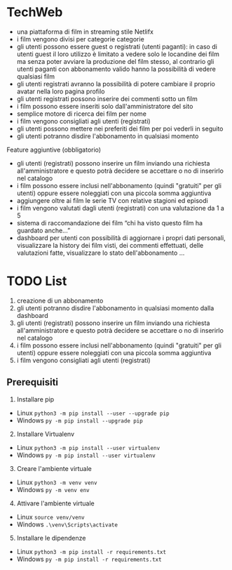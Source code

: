 # TechWeb

- una piattaforma di film in streaming stile Netlifx
- i film vengono divisi per categorie categorie
- gli utenti possono essere guest o registrati (utenti paganti): in caso di utenti guest il loro utilizzo è limitato a vedere solo le         locandine dei film ma senza poter avviare la produzione del film stesso, al contrario gli utenti paganti con abbonamento valido
hanno la possibilità di vedere qualsiasi film
- gli utenti registrati avranno la possibilità di potere cambiare il proprio avatar nella loro pagina profilo
- gli utenti registrati possono inserire dei commenti sotto un film
- i film possono essere inseriti solo dall'amministratore del sito
- semplice motore di ricerca dei film per nome
- i film vengono consigliati agli utenti (registrati)
- gli utenti possono mettere nei preferiti dei film per poi vederli in seguito
- gli utenti potranno disdire l'abbonamento in qualsiasi momento 

Feature aggiuntive (obbligatorio)
- gli utenti (registrati) possono inserire un film inviando una richiesta all'amministratore e questo potrà decidere se accettare o no di inserirlo nel catalogo
- i film possono essere inclusi nell'abbonamento (quindi "gratuiti" per gli utenti) oppure essere noleggiati con una piccola somma aggiuntiva
- aggiungere oltre ai film le serie TV con relative stagioni ed episodi
- i film vengono valutati dagli utenti (registrati) con una valutazione da 1 a 5
- sistema di raccomandazione dei film  “chi ha visto questo film ha guardato anche...”
- dashboard per utenti con possibilità di aggiornare i propri dati personali, visualizzare la history dei film visti, dei commenti effettuati, delle valutazioni fatte, visualizzare lo stato dell'abbonamento ...

# TODO List
1. creazione di un abbonamento
2. gli utenti potranno disdire l'abbonamento in qualsiasi momento dalla dashboard
3. gli utenti (registrati) possono inserire un film inviando una richiesta all'amministratore e questo potrà decidere se accettare o no di    inserirlo nel catalogo
4. i film possono essere inclusi nell'abbonamento (quindi "gratuiti" per gli utenti) oppure essere noleggiati con una piccola somma aggiuntiva
5. i film vengono consigliati agli utenti (registrati)

## Prerequisiti
1. Installare pip
  - Linux `python3 -m pip install --user --upgrade pip`
  - Windows `py -m pip install --upgrade pip`

2. Installare Virtualenv
  - Linux `python3 -m pip install --user virtualenv`
  - Windows `py -m pip install --user virtualenv`

3. Creare l'ambiente virtuale
  - Linux `python3 -m venv venv`  
  - Windows `py -m venv env`

4. Attivare l'ambiente virtuale
  - Linux `source venv/venv`
  - Windows `.\venv\Scripts\activate`

5. Installare le dipendenze
  - Linux `python3 -m pip install -r requirements.txt`
  - Windows `py -m pip install -r requirements.txt`
